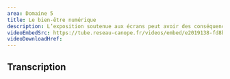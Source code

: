 ```yaml
---
area: Domaine 5
title: Le bien-être numérique 
description: L’exposition soutenue aux écrans peut avoir des conséquences sur la santé physique et mentale des jeunes comme des adultes. Dans un contexte où les entreprises du numérique veulent toujours plus notre temps d’attention, quels sont les effets d’une surexposition aux écrans sur la santé physique et mentale ? Comment sensibiliser à l'économie de l’attention ?
videoEmbedSrc: https://tube.reseau-canope.fr/videos/embed/e2019138-fd8b-4be9-a6bb-1e940d9e10a8
videoDownloadHref:
---
```


## Transcription
